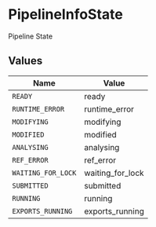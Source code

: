 # PipelineInfoState

Pipeline State


## Values

| Name               | Value              |
| ------------------ | ------------------ |
| `READY`            | ready              |
| `RUNTIME_ERROR`    | runtime_error      |
| `MODIFYING`        | modifying          |
| `MODIFIED`         | modified           |
| `ANALYSING`        | analysing          |
| `REF_ERROR`        | ref_error          |
| `WAITING_FOR_LOCK` | waiting_for_lock   |
| `SUBMITTED`        | submitted          |
| `RUNNING`          | running            |
| `EXPORTS_RUNNING`  | exports_running    |